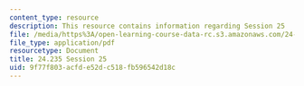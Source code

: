 ```yaml
---
content_type: resource
description: This resource contains information regarding Session 25
file: /media/https%3A/open-learning-course-data-rc.s3.amazonaws.com/24-235j-philosophy-of-law-spring-2012/9f77f803acfde52dc518fb596542d18c_MIT24_235JS12_Session25.pdf
file_type: application/pdf
resourcetype: Document
title: 24.235 Session 25
uid: 9f77f803-acfd-e52d-c518-fb596542d18c
---
```

